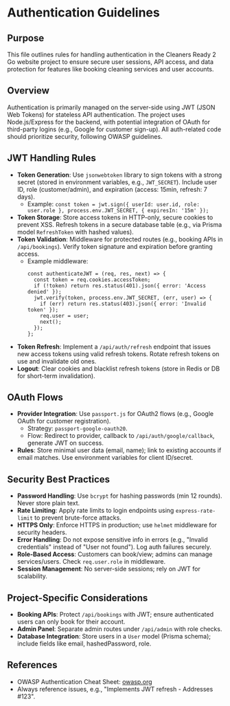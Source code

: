 # Authentication Guidelines

## Purpose
This file outlines rules for handling authentication in the Cleaners Ready 2 Go website project to ensure secure user sessions, API access, and data protection for features like booking cleaning services and user accounts.

## Overview
Authentication is primarily managed on the server-side using JWT (JSON Web Tokens) for stateless API authentication. The project uses Node.js/Express for the backend, with potential integration of OAuth for third-party logins (e.g., Google for customer sign-up). All auth-related code should prioritize security, following OWASP guidelines.

## JWT Handling Rules
- **Token Generation**: Use `jsonwebtoken` library to sign tokens with a strong secret (stored in environment variables, e.g., `JWT_SECRET`). Include user ID, role (customer/admin), and expiration (access: 15min, refresh: 7 days).
  - Example: `const token = jwt.sign({ userId: user.id, role: user.role }, process.env.JWT_SECRET, { expiresIn: '15m' });`
- **Token Storage**: Store access tokens in HTTP-only, secure cookies to prevent XSS. Refresh tokens in a secure database table (e.g., via Prisma model `RefreshToken` with hashed values).
- **Token Validation**: Middleware for protected routes (e.g., booking APIs in `/api/bookings`). Verify token signature and expiration before granting access.
  - Example middleware:
    ```
    const authenticateJWT = (req, res, next) => {
      const token = req.cookies.accessToken;
      if (!token) return res.status(401).json({ error: 'Access denied' });
      jwt.verify(token, process.env.JWT_SECRET, (err, user) => {
        if (err) return res.status(403).json({ error: 'Invalid token' });
        req.user = user;
        next();
      });
    };
    ```
- **Token Refresh**: Implement a `/api/auth/refresh` endpoint that issues new access tokens using valid refresh tokens. Rotate refresh tokens on use and invalidate old ones.
- **Logout**: Clear cookies and blacklist refresh tokens (store in Redis or DB for short-term invalidation).

## OAuth Flows
- **Provider Integration**: Use `passport.js` for OAuth2 flows (e.g., Google OAuth for customer registration).
  - Strategy: `passport-google-oauth20`.
  - Flow: Redirect to provider, callback to `/api/auth/google/callback`, generate JWT on success.
- **Rules**: Store minimal user data (email, name); link to existing accounts if email matches. Use environment variables for client ID/secret.

## Security Best Practices
- **Password Handling**: Use `bcrypt` for hashing passwords (min 12 rounds). Never store plain text.
- **Rate Limiting**: Apply rate limits to login endpoints using `express-rate-limit` to prevent brute-force attacks.
- **HTTPS Only**: Enforce HTTPS in production; use `helmet` middleware for security headers.
- **Error Handling**: Do not expose sensitive info in errors (e.g., "Invalid credentials" instead of "User not found"). Log auth failures securely.
- **Role-Based Access**: Customers can book/view; admins can manage services/users. Check `req.user.role` in middleware.
- **Session Management**: No server-side sessions; rely on JWT for scalability.

## Project-Specific Considerations
- **Booking APIs**: Protect `/api/bookings` with JWT; ensure authenticated users can only book for their account.
- **Admin Panel**: Separate admin routes under `/api/admin` with role checks.
- **Database Integration**: Store users in a `User` model (Prisma schema); include fields like email, hashedPassword, role.

## References
- OWASP Authentication Cheat Sheet: [owasp.org](https://cheatsheetseries.owasp.org/cheatsheets/Authentication_Cheat_Sheet.html)
- Always reference issues, e.g., "Implements JWT refresh - Addresses #123".
